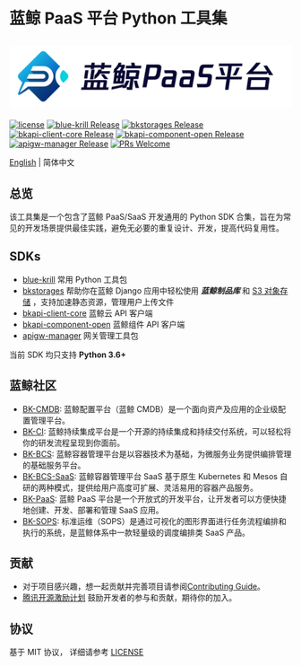 # 蓝鲸 PaaS 平台 Python 工具集
![](docs/images/bk_paas_zh.png)
---
[![license](https://img.shields.io/badge/license-mit-brightgreen.svg?style=flat)](LICENSE)
[![blue-krill Release](https://img.shields.io/badge/blue--krill-1.0.5-brightgreen)](https://github.com/TencentBlueKing/bkpaas-python-sdk/releases)
[![bkstorages Release](https://img.shields.io/badge/bkstorages-1.0.1-brightgreen)](https://github.com/TencentBlueKing/bkpaas-python-sdk/releases)
[![bkapi-client-core Release](https://img.shields.io/badge/bkapi--client--core-1.1.0-brightgreen)](https://github.com/TencentBlueKing/bkpaas-python-sdk/releases)
[![bkapi-component-open Release](https://img.shields.io/badge/bkapi--component-open-1.1.0-brightgreen)](https://github.com/TencentBlueKing/bkpaas-python-sdk/releases)
[![apigw-manager Release](https://img.shields.io/badge/apigw--manager-1.0.0-brightgreen)](https://github.com/TencentBlueKing/bkpaas-python-sdk/releases)
[![PRs Welcome](https://img.shields.io/badge/PRs-welcome-brightgreen.svg)](https://github.com/TencentBlueKing/bkpaas-python-sdkpulls)

[English](readme_en.md) | 简体中文

## 总览

该工具集是一个包含了蓝鲸 PaaS/SaaS 开发通用的 Python SDK 合集，旨在为常见的开发场景提供最佳实践，避免无必要的重复设计、开发，提高代码复用性。

## SDKs

- [blue-krill](sdks/blue-krill/README.md) 常用 Python 工具包
- [bkstorages](sdks/bkstorages/README.md) 帮助你在蓝鲸 Django 应用中轻松使用 ***蓝鲸制品库*** 和 [S3 对象存储](https://docs.ceph.com/en/latest/radosgw/s3/) ，支持加速静态资源，管理用户上传文件
- [bkapi-client-core](sdks/bkapi-client-core/README.md) 蓝鲸云 API 客户端
- [bkapi-component-open](sdks/bkapi-component-open/README.md) 蓝鲸组件 API 客户端
- [apigw-manager](sdks/apigw-manager/README.md) 网关管理工具包

当前 SDK 均只支持 **Python 3.6+**

## 蓝鲸社区 
- [BK-CMDB](https://github.com/Tencent/bk-cmdb): 蓝鲸配置平台（蓝鲸 CMDB）是一个面向资产及应用的企业级配置管理平台。
- [BK-CI](https://github.com/Tencent/bk-ci): 蓝鲸持续集成平台是一个开源的持续集成和持续交付系统，可以轻松将你的研发流程呈现到你面前。
- [BK-BCS](https://github.com/Tencent/bk-bcs): 蓝鲸容器管理平台是以容器技术为基础，为微服务业务提供编排管理的基础服务平台。
- [BK-BCS-SaaS](https://github.com/Tencent/bk-bcs-saas): 蓝鲸容器管理平台 SaaS 基于原生 Kubernetes 和 Mesos 自研的两种模式，提供给用户高度可扩展、灵活易用的容器产品服务。
- [BK-PaaS](https://github.com/Tencent/bk-PaaS): 蓝鲸 PaaS 平台是一个开放式的开发平台，让开发者可以方便快捷地创建、开发、部署和管理 SaaS 应用。
- [BK-SOPS](https://github.com/Tencent/bk-sops): 标准运维（SOPS）是通过可视化的图形界面进行任务流程编排和执行的系统，是蓝鲸体系中一款轻量级的调度编排类 SaaS 产品。

## 贡献 
- 对于项目感兴趣，想一起贡献并完善项目请参阅[Contributing Guide](docs/CONTRIBUTING.md)。
- [腾讯开源激励计划](https://opensource.tencent.com/contribution) 鼓励开发者的参与和贡献，期待你的加入。

## 协议 

基于 MIT 协议， 详细请参考 [LICENSE](LICENSE)

